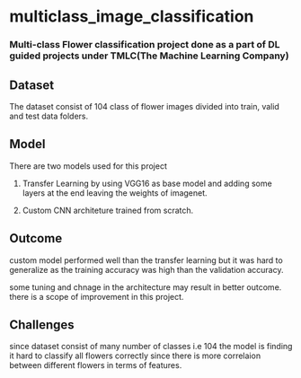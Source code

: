 # multiclass_image_classification
### Multi-class Flower classification project done as a part of DL guided projects under TMLC(The Machine Learning Company)

## Dataset 
The dataset consist of 104 class of flower images divided into train, valid and test data folders.

## Model
There are two models used for this project 
1. Transfer Learning by using VGG16 as base model and adding some layers at the end leaving the weights of imagenet.

2. Custom CNN architeture trained from scratch.

## Outcome

custom model performed well than the transfer learning but it was hard to generalize as the training accuracy was high than the validation accuracy.

some tuning and chnage in the  architecture may result in better outcome.
there is a scope of improvement in this project.

## Challenges 

since dataset consist of many number of classes i.e 104 the model is finding it hard to classify all flowers correctly since there is more correlaion between different flowers in terms of features. 
